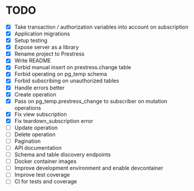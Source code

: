 # TODO

- [x] Take transaction / authorization variables into account on subscription
- [x] Application migrations
- [x] Setup testing
- [x] Expose server as a library
- [x] Rename project to Prestress
- [x] Write README
- [x] Forbid manual insert on prestress.change table
- [x] Forbid operating on pg_temp schema
- [x] Forbid subscribing on unauthorized tables
- [x] Handle errors better
- [x] Create operation
- [x] Pass on pg_temp.prestress_change to subscriber on mutation operations
- [x] Fix view subscription
- [x] Fix teardown_subscription error
- [ ] Update operation
- [ ] Delete operation
- [ ] Pagination
- [ ] API documentation
- [ ] Schema and table discovery endpoints
- [ ] Docker container images
- [ ] Improve development environment and enable devcontainer
- [ ] Improve test coverage
- [ ] CI for tests and coverage
